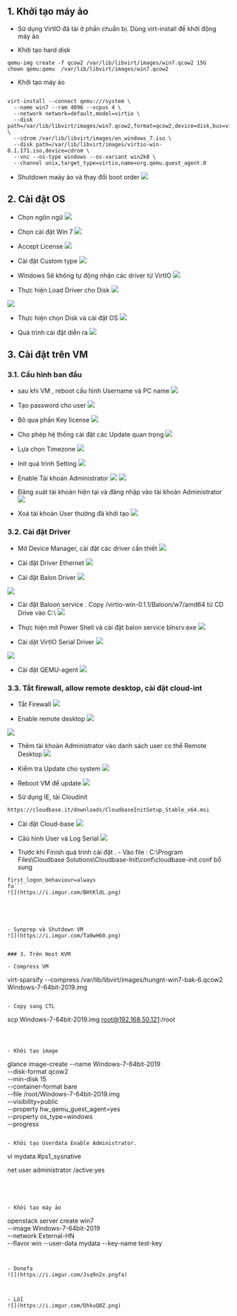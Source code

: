 

## 1. Khởi tạo máy ảo

- Sử dụng VirtIO đã tải ở phần chuẩn bị. Dùng virt-install để khởi động máy ảo 

- Khởi tạo hard disk
```
qemu-img create -f qcow2 /var/lib/libvirt/images/win7.qcow2 15G
chown qemu:qemu  /var/lib/libvirt/images/win7.qcow2
```

- Khởi tạo máy ảo
```

virt-install --connect qemu:///system \
  --name win7 --ram 4096 --vcpus 4 \
  --network network=default,model=virtio \
  --disk path=/var/lib/libvirt/images/win7.qcow2,format=qcow2,device=disk,bus=virtio \
  --cdrom /var/lib/libvirt/images/en_windows_7.iso \
  --disk path=/var/lib/libvirt/images/virtio-win-0.1.171.iso,device=cdrom \
  --vnc --os-type windows --os-variant win2k8 \
  --channel unix,target_type=virtio,name=org.qemu.guest_agent.0
```

- Shutdown maảy ảo và thay đổi boot order
![](https://i.imgur.com/AzGisiq.png)


## 2. Cài đặt OS


- Chọn ngôn ngữ
![](https://i.imgur.com/i0l1cMK.png)

- Chọn cài đặt Win 7
![](https://i.imgur.com/ReAoM4E.png)

- Accept License
![](https://i.imgur.com/yrcVeUy.png)

- Cài đặt Custom type
![](https://i.imgur.com/uP4nxwo.pngLDAP)

- Windows Sẽ không tự động nhận các driver từ VirtIO
![](https://i.imgur.com/EJeD9tV.png)

- Thực hiện Load Driver cho Disk
![](https://i.imgur.com/EJeD9tV.png)

![](https://i.imgur.com/SJkFPr6.png)

- Thực hiện chọn Disk và cài đặt OS
![](https://i.imgur.com/I550Jl2.png)

- Quá trình cài đặt diễn ra
![](https://i.imgur.com/Eba7j1P.png)

## 3. Cài đặt trên VM

### 3.1. Cấu hình ban đầu

- sau khi VM , reboot cấu hình Username và PC name
![](https://i.imgur.com/pVk6wRW.png)


- Tạo password cho user 
![](https://i.imgur.com/nECdxdP.png)

- Bỏ qua phần Key license
![](https://i.imgur.com/uTKweVJ.png)

- Cho phép hệ thống cài đặt các Update quan trọng
![](https://i.imgur.com/KvHtSLC.png)

- Lựa chọn Timezone
![](https://i.imgur.com/NGLwrsg.png)

- Init quá trình Setting
![](https://i.imgur.com/Rrds9ZZ.png)

- Enable Tài khoản Administrator
![](https://i.imgur.com/TG4R8Iy.png)
![](https://i.imgur.com/XqnBOVp.png)

- Đăng xuát tài khoản hiện tại và đăng nhập vào tài khoản Administrator
![](https://i.imgur.com/esn2VIp.png)

- Xoá tài khoản User thường đã khởi tạo
![](https://i.imgur.com/NdQpkYP.png)


### 3.2. Cài đặt Driver

- Mở Device Manager, cài đặt các driver cần thiết
![](https://i.imgur.com/BsCGyEJ.png)

- Cài đặt Driver Ethernet
![](https://i.imgur.com/xKoHoJx.png)

- Cài đặt Balon Driver
![](https://i.imgur.com/xBvb6ZO.png)

![](https://i.imgur.com/g7lFSfq.png)

- Cài đặt Baloon service . Copy /virtio-win-0.1.1/Baloon/w7/amd64 từ CD Drive vào C:\ 
![](https://i.imgur.com/9LmHivx.png)

- Thực hiện mở Power Shell và cài đặt balon service blnsrv.exe
![](https://i.imgur.com/jQM1pv5.pngy)

- Cài dặt VirtIO Serial Driver
![](https://i.imgur.com/aVszprQ.png)

![](https://i.imgur.com/zVvgT3t.png)


- Cài đặt QEMU-agent
![](https://i.imgur.com/pBgua9A.png)

### 3.3. Tắt firewall, allow remote desktop, cài đặt cloud-int

- Tắt Firewall
![](https://i.imgur.com/fLLcCKV.png)


- Enable remote desktop
![](https://i.imgur.com/drhGv6J.png)

![](https://i.imgur.com/81yVdJg.png)


- Thêm tài khoản Administrator vào danh sách user co thể Remote Desktop
![](https://i.imgur.com/LaW9tBL.png)



- Kiểm tra Update cho system 
![](https://i.imgur.com/ULBpaO0.png)

- Reboot VM để update 
![](https://i.imgur.com/wwfw6br.png)



- Sử dụng IE, tải Cloudinit
```
https://cloudbase.it/downloads/CloudbaseInitSetup_Stable_x64.msi
```

- Cài đặt Cloud-base
![](https://i.imgur.com/z1Vy7E7.png)


- Căú hình User và Log Serial
![](https://i.imgur.com/J3ZWuYK.png)


- Trước khi Finish quá trình cài đặt . - Vào file  : C:\Program Files\Cloudbase Solutions\Cloudbase-Init\conf\cloudbase-init.conf bổ sung

```
first_logon_behaviour=always
fa```
![](https://i.imgur.com/BHtKldL.png)





- Synprep và Shutdown VM
![](https://i.imgur.com/Ta0wH60.png)


### 3. Trên Host KVM

- Compress VM
```
virt-sparsify --compress /var/lib/libvirt/images/hungnt-win7-bak-6.qcow2 Windows-7-64bit-2019.img
```

- Copy sang CTL
```
scp Windows-7-64bit-2019.img root@192.168.50.121:/root
```



- Khởi tạo image
```
glance image-create --name Windows-7-64bit-2019 \
--disk-format qcow2 \
--min-disk 15 \
--container-format bare \
--file  /root/Windows-7-64bit-2019.img \
--visibility=public \
--property hw_qemu_guest_agent=yes \
--property os_type=windows \
--progress
```

- Khởi tạo Userdata Enable Administrator. 
```
vi mydata
#ps1_sysnative 

net user administrator /active:yes
```




- Khởi tạo máy ảo
```
openstack server create win7\
  --image Windows-7-64bit-2019 \
  --network  External-HN \
  --flavor win --user-data mydata --key-name test-key

```


- Donefa
![](https://i.imgur.com/Jsq9n2x.pngfa)



- Lỗi
![](https://i.imgur.com/DhkuQ8Z.png)